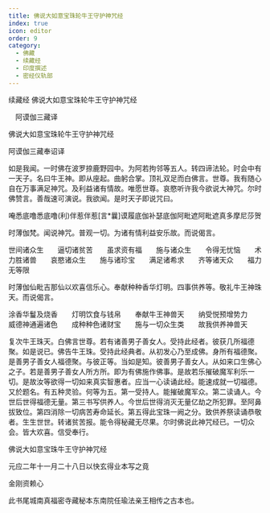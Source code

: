 ```yaml
---
title: 佛说大如意宝珠轮牛王守护神咒经
index: true
icon: editor
order: 9
category:
  - 佛藏
  - 续藏经
  - 印度撰述
  - 密经仪轨部
---
```


续藏经   佛说大如意宝珠轮牛王守护神咒经  

　阿谟伽三藏译  

佛说大如意宝珠轮牛王守护神咒经  

阿谟伽三藏奉诏译  

如是我闻。一时佛在波罗捺鹿野园中。为阿若拘邻等五人。转四谛法轮。时会中有一天子。名曰牛王神。即从座起。曲躬合掌。顶礼双足而白佛言。世尊。我有随心自在万事满足神咒。及利益诸有情故。唯愿世尊。哀愍听许我今欲说大神咒。尔时佛赞言。善哉速可演说。我欲闻。是时天子即说咒曰。  

唵悉底噜悉底噜(利)伴惹伴惹[言*曩]谟履底伽补瑟底伽阿毗遮阿毗遮真多摩尼莎贺  

时薄伽梵。闻说神咒。普观一切。为诸有情利益安乐故。而说偈言。  

世间诸众生　　逼切诸贫苦　　虽求资有福　　施与诸众生　　令得无忧恼　　术力胜诸兽　　哀愍诸众生　　施与诸珍宝　　满足诸希求　　齐等诸天众　　福力无等限  

时薄伽仙毗吉那仙以欢喜信乐心。奉献种种香华灯明。四事供养等。敬礼牛王神珠天。而说偈言。  

涂香华鬘及烧香　　灯明饮食与钱帛　　奉献牛王神兽天　　纳受悦预增势力　　威德神通遍诸色　　成种种色诸财宝　　施与一切众生类　　故我供养神兽天  

复次牛王珠天。白佛言世尊。若有诸善男子善女人。受持此经者。彼获几所福德聚。如是说已。佛告牛王珠。受持此经典者。从初发心乃至成佛。身所有福德聚。是善男子善女人福德聚。与彼正等。当如是知。彼善男子善女人。从如来口生佛心之子。若是善男子善女人所方所。即为有佛施作佛事。是故若乐摧破魔军利乐一切。是故汝等欲得一切如来真实智惠者。应当一心读诵此经。能速成就一切福德。又於题名。有五种灵验。何等为五。第一受持人。能摧破魔军众。第二读诵人。今世后世得福德无量。第三书写供养人。今世后世得消灭无量亿劫之所犯罪。至阿鼻拔致位。第四消除一切病苦寿命延长。第五得此宝珠一阙之分。致供养祭读诵恭敬者。生生世世。转诸贫苦报。能令得秘藏无尽果。尔时佛说此神咒经已。一切众会。皆大欢喜。信受奉行。  

佛说大如意宝珠牛王守护神咒经  

元应二年十一月二十八日以快玄得业本写之竟  

金刚资赖心  

此书尾城南真福密寺藏秘本东南院任瑜法亲王相传之古本也。  
